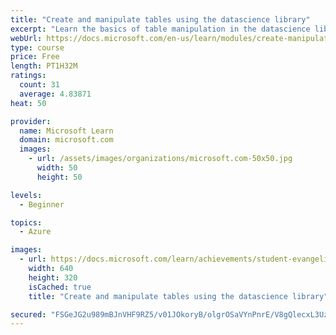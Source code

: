 ```yaml
---
title: "Create and manipulate tables using the datascience library"
excerpt: "Learn the basics of table manipulation in the datascience library."
webUrl: https://docs.microsoft.com/en-us/learn/modules/create-manipulate-tables-using-datascience-library/
type: course
price: Free
length: PT1H32M
ratings:
  count: 31
  average: 4.83871
heat: 50

provider:
  name: Microsoft Learn
  domain: microsoft.com
  images:
    - url: /assets/images/organizations/microsoft.com-50x50.jpg
      width: 50
      height: 50

levels:
  - Beginner

topics:
  - Azure

images:
  - url: https://docs.microsoft.com/learn/achievements/student-evangelism/create-manipulate-tables-using-datascience-library-social.png
    width: 640
    height: 320
    isCached: true
    title: "Create and manipulate tables using the datascience library"

secured: "FSGeJG2u989mBJnVHF9RZ5/v01JOkoryB/olgrOSaVYnPnrE/V8gQlecxL3UzLStf1w/fGAZaZ8D1TFBzBNL7ogtJlRpG+lWpwMVZWwFUVu+/MMn4Kc2Jh4BWhS3XUb+LQJYfaQF66L+yrwmgsD4uv7pHdZaFwK8pL+FLI7OXxZobqV4sKdP7X4C/XqvO3qHxlHY1yHdG6EqJ2+GRCppyo9deXQmmADoaMi1z01WFA1GqhZhoKHDyOsJwfPcpivwCgVWyTa4Qr/i7fBCevBkiSDvEwAKGrrdJUH2TxwWQQp/bPls+k2j9WaSRWy7plqX01LTnzU8j8u3guTzF2yx8Qgo3p4a3BjwNExAi2aQbc0w8BXQY0eXnBG47f6I6YxAhhFAmdgoeQqDs2T4IIzudg==;jRLvlq6I8Jg3ENGe5qZvew=="
---
```


